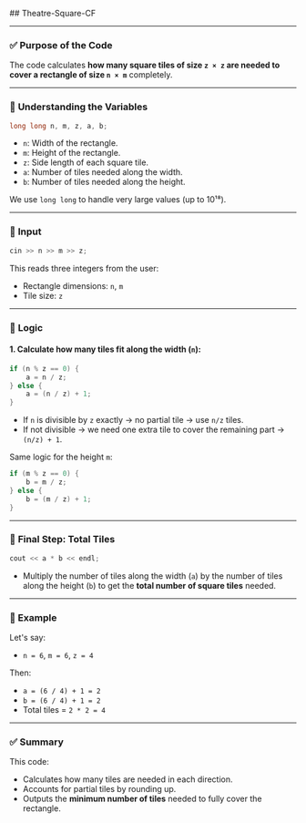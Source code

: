 #﻿# Theatre-Square-CF



---

### ✅ **Purpose of the Code**

The code calculates **how many square tiles of size `z × z` are needed to cover a rectangle of size `n × m`** completely.

---

### 🧮 **Understanding the Variables**

```cpp
long long n, m, z, a, b;
```

* `n`: Width of the rectangle.
* `m`: Height of the rectangle.
* `z`: Side length of each square tile.
* `a`: Number of tiles needed along the width.
* `b`: Number of tiles needed along the height.

We use `long long` to handle very large values (up to 10¹⁸).

---

### 🔢 **Input**

```cpp
cin >> n >> m >> z;
```

This reads three integers from the user:

* Rectangle dimensions: `n`, `m`
* Tile size: `z`

---

### 📐 **Logic**

#### **1. Calculate how many tiles fit along the width (`n`):**

```cpp
if (n % z == 0) {
    a = n / z;
} else {
    a = (n / z) + 1;
}
```

* If `n` is divisible by `z` exactly → no partial tile → use `n/z` tiles.
* If not divisible → we need one extra tile to cover the remaining part → `(n/z) + 1`.

Same logic for the height `m`:

```cpp
if (m % z == 0) {
    b = m / z;
} else {
    b = (m / z) + 1;
}
```

---

### 🔲 **Final Step: Total Tiles**

```cpp
cout << a * b << endl;
```

* Multiply the number of tiles along the width (`a`) by the number of tiles along the height (`b`) to get the **total number of square tiles** needed.

---

### 🧠 Example

Let's say:

* `n = 6`, `m = 6`, `z = 4`

Then:

* `a = (6 / 4) + 1 = 2`
* `b = (6 / 4) + 1 = 2`
* Total tiles = `2 * 2 = 4`

---

### ✅ Summary

This code:

* Calculates how many tiles are needed in each direction.
* Accounts for partial tiles by rounding up.
* Outputs the **minimum number of tiles** needed to fully cover the rectangle.

